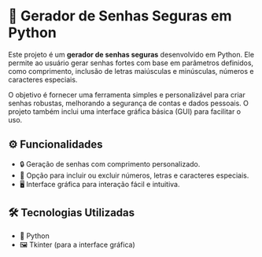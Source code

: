 # 🐍 Gerador de Senhas Seguras em Python

Este projeto é um **gerador de senhas seguras** desenvolvido em Python. Ele permite ao usuário gerar senhas fortes com base em parâmetros definidos, como comprimento, inclusão de letras maiúsculas e minúsculas, números e caracteres especiais.

O objetivo é fornecer uma ferramenta simples e personalizável para criar senhas robustas, melhorando a segurança de contas e dados pessoais. O projeto também inclui uma interface gráfica básica (GUI) para facilitar o uso.

## ⚙️ Funcionalidades

- 🔒 Geração de senhas com comprimento personalizado.
- 🔢 Opção para incluir ou excluir números, letras e caracteres especiais.
- 🖥️ Interface gráfica para interação fácil e intuitiva.

## 🛠️ Tecnologias Utilizadas

- 🐍 Python
- 🖼️ Tkinter (para a interface gráfica)
